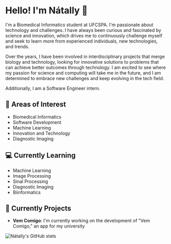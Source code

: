 # Hello! I'm Nátally 👋

I'm a Biomedical Informatics student at UFCSPA. I'm passionate about technology and challenges. I have always been curious and fascinated by science and innovation, which drives me to continuously challenge myself and seek to learn more from experienced individuals, new technologies, and trends.

Over the years, I have been involved in interdisciplinary projects that merge biology and technology, looking for innovative solutions to problems that can achieve better outcomes through technology. I am excited to see where my passion for science and computing will take me in the future, and I am determined to embrace new challenges and keep evolving in the tech field.

Additionally, I am a Software Engineer intern. 

## 🧠 Areas of Interest

- Biomedical Informatics
- Software Development
- Machine Learning
- Innovation and Technology
- Diagnostic Imaging

## 💻 Currently Learning

- Machine Learning
- Image Processing
- Sinal Processing
- Diagnostic Imaging
- Biinformatics

## 🚀 Currently Projects
- **Vem Comigo**: I'm currently working on the development of "Vem Comigo," an app for my university

![Nátally's GitHub stats](https://github-readme-stats.vercel.app/api?username=natallymartinsc&theme=dracula&show_icons=true)


